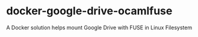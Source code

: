 # docker-google-drive-ocamlfuse
A Docker solution helps mount Google Drive with FUSE in Linux Filesystem
